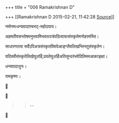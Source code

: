 +++
title = "006 Ramakrishnan D"

+++
[[Ramakrishnan D	2015-02-21, 11:42:28 [Source](https://groups.google.com/g/samskrita/c/fQgjc9gK8ws)]]



नमोनमःधन्यवादाश्चभट्-महोदयाय।

अहमतीवसन्तोषमनुभवामिभवतःपत्रंपठित्वायत्संस्कृतेमनोहरमस्ति।

साधारणतया सर्वेऽपिअत्रसंस्कृतविषयेआङ्ग्लैवलिखन्तिनतुसंस्कृतेन।

यदिसर्वेसंस्कृतेलिखेयुःतर्हि,प्रयतेयुःतर्हिअतिसुन्दरंभवेदितिममआकाङ्क्षा।

धन्यवादाःपुनः।

रामकृष्णः।

  





> 
> > 
> > --  
> > 
> > 




